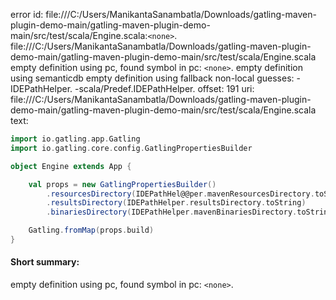 error id: file:///C:/Users/ManikantaSanambatla/Downloads/gatling-maven-plugin-demo-main/gatling-maven-plugin-demo-main/src/test/scala/Engine.scala:`<none>`.
file:///C:/Users/ManikantaSanambatla/Downloads/gatling-maven-plugin-demo-main/gatling-maven-plugin-demo-main/src/test/scala/Engine.scala
empty definition using pc, found symbol in pc: `<none>`.
empty definition using semanticdb
empty definition using fallback
non-local guesses:
	 -IDEPathHelper.
	 -scala/Predef.IDEPathHelper.
offset: 191
uri: file:///C:/Users/ManikantaSanambatla/Downloads/gatling-maven-plugin-demo-main/gatling-maven-plugin-demo-main/src/test/scala/Engine.scala
text:
```scala
import io.gatling.app.Gatling
import io.gatling.core.config.GatlingPropertiesBuilder

object Engine extends App {

	val props = new GatlingPropertiesBuilder()
		.resourcesDirectory(IDEPathHel@@per.mavenResourcesDirectory.toString)
		.resultsDirectory(IDEPathHelper.resultsDirectory.toString)
		.binariesDirectory(IDEPathHelper.mavenBinariesDirectory.toString)

	Gatling.fromMap(props.build)
}

```


#### Short summary: 

empty definition using pc, found symbol in pc: `<none>`.